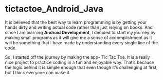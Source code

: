 # tictactoe_Android_Java

It is believed that the best way to learn programming is by getting your hands dirty and writing actual code rather than just relying on books. And since I am learning **Android Development**, I decided to start my journey by making small programs as it will give me a sense of accomplishment as it will be something that I have made by understanding every single line of the code. 


So, I started off the journey by making the app- Tic Tac Toe. It is a really nice project to practice coding in a fun and enjoyable way. That’s because the logic behind it is simple enough that even though it’s challenging at first, but I think everyone can make it.

